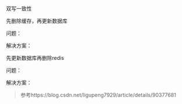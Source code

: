 双写一致性

先删除缓存，再更新数据库

问题：

解决方案：

先更新数据库再删除redis

问题：

解决方案：

> 参考https://blog.csdn.net/ligupeng7929/article/details/90377681